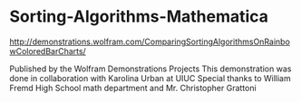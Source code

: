 # Sorting-Algorithms-Mathematica
http://demonstrations.wolfram.com/ComparingSortingAlgorithmsOnRainbowColoredBarCharts/

Published by the Wolfram Demonstrations Projects
This demonstration was done in collaboration with Karolina Urban at UIUC
Special thanks to William Fremd High School math department and Mr. Christopher Grattoni
